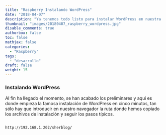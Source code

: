 ```yaml
---
title: "Raspberry Instalando WordPress"
date: "2018-04-07"
description: "Ya tenemos todo listo para instalar WordPress en nuestra Raspberry Pi."
thumbnail: "images/20180407_raspberry_wordpress.jpg"
disable_comments: true
authorbox: false
toc: false
mathjax: false
categories:
  - "Raspberry"
tags:
  - "desarrollo"
draft: false
weight: 15
---
```

### Instalando WordPress
Al fin ha llegado el momento, se han acabado los preliminares y aquí es donde empieza la famosa instalación de WordPress en cinco minutos, tan sólo hay que introducir en nuestro navegador la ruta donde hemos copiado los archivos de instalación y seguir los pasos típicos.

<code>
http://192.168.1.202/sherblog/
</code>
